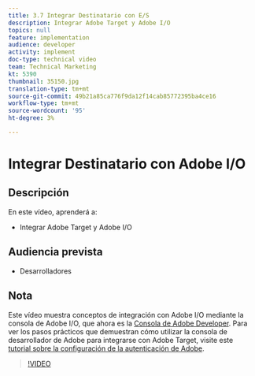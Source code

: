 ```yaml
---
title: 3.7 Integrar Destinatario con E/S
description: Integrar Adobe Target y Adobe I/O
topics: null
feature: implementation
audience: developer
activity: implement
doc-type: technical video
team: Technical Marketing
kt: 5390
thumbnail: 35150.jpg
translation-type: tm+mt
source-git-commit: 49b21a85ca776f9da12f14cab85772395ba4ce16
workflow-type: tm+mt
source-wordcount: '95'
ht-degree: 3%

---
```



# Integrar Destinatario con Adobe I/O

## Descripción

En este vídeo, aprenderá a:

* Integrar Adobe Target y Adobe I/O

## Audiencia prevista

* Desarrolladores

## Nota

Este vídeo muestra conceptos de integración con Adobe I/O mediante la consola de Adobe I/O, que ahora es la [Consola de Adobe Developer](https://console.adobe.io/home). Para ver los pasos prácticos que demuestran cómo utilizar la consola de desarrollador de Adobe para integrarse con Adobe Target, visite este [tutorial sobre la configuración de la autenticación de Adobe](https://docs.adobe.com/content/help/en/target-learn/tutorials/apis/configure-io-target-integration.html#tutorials).

>[!VIDEO](https://video.tv.adobe.com/v/35150/?quality=12)


